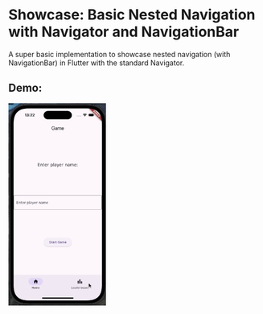 # Showcase: Basic Nested Navigation with Navigator and NavigationBar

A super basic implementation to showcase nested navigation (with NavigationBar) in Flutter with the standard Navigator.

## Demo:
![ios screen recording](readme/simple_nested.gif)